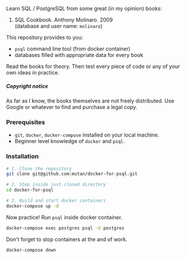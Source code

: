 Learn SQL / PostgreSQL from some great (in my opinion) books:  

1. SQL Cookbook. Anthony Molinaro. 2009  
(database and user name: `molinaro`)

This repository provides to you:
* `psql` command line tool (from docker container)  
* databases filled with appropriate data for every book  

Read the books for theory. Then test every piece of code or any of your own ideas in practice.  


##### Copyright notice

As far as I know, the books themselves are not freely distributed. Use Google or whatever to find and purchase a legal copy.

### Prerequisites

* `git`, `docker`, `docker-compose` installed on your local machine.  
* Beginner level knowledge of `docker` and `psql`.

### Installation

```bash
# 1. Clone the repository
git clone git@github.com:mutan/docker-for-psql.git  

# 2. Step inside just cloned directory
cd docker-for-psql

# 3. Build and start docker containers
docker-compose up -d
```

Now practice! Run `psql` inside docker container.

```bash
docker-compose exec postgres psql -U postgres
```

Don't forget to stop containers at the and of work.
```bash
docker-compose down
```

